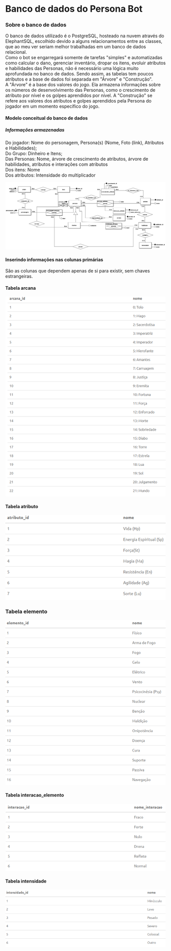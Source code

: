 # Banco de dados do Persona Bot

### Sobre o banco de dados
O banco de dados utilizado é o PostgreSQL, hosteado na nuvem através do ElephantSQL, escolhido devido a alguns relacionamentos entre as classes, que ao meu ver seriam melhor trabalhadas em um banco de dados relacional. <br>
Como o bot se engarregará somente de tarefas "simples" e automatizadas como calcular o dano, gerenciar inventário, dropar os itens, evoluir atributos e habilidades das Personas, não é necessário uma lógica muito aprofundada no banco de dados. Sendo assim, as tabelas tem poucos atributos e a base de dados foi separada em "Árvore" e "Construção".<br>
A "Árvore" é a base dos valores do jogo. Ela armazena informações sobre os números de desenvolvimento das Personas, como o crescimento de atributo por nível e os golpes aprendidos por nível. A "Construção" se refere aos valores dos atributos e golpes aprendidos pela Persona do jogador em um momento específico do jogo.

#### Modelo conceitual do banco de dados

##### Informações armazenadas

Do jogador: Nome do personagem, Persona(s) (Nome, Foto (link), Atributos e Habilidades);<br>
Do Grupo: Dinheiro e Itens;<br>
Das Personas: Nome, árvore de crescimento de atributos, árvore de habilidades, atributos e interações com atributos<br>
Dos itens: Nome<br>
Dos atributos: Intensidade do multiplicador<br>

![Alt text](https://github.com/ViniciusHora1009/persona-bot/blob/main/imagens/PersonaBot.png "Modelo conceitual")

#### Inserindo informações nas colunas primárias
São as colunas que dependem apenas de si para existir, sem chaves estrangeiras.

#### Tabela arcana
![Alt text](https://github.com/ViniciusHora1009/persona-bot/blob/main/imagens/insert1.PNG "Arcana")

#### Tabela atributo
![Alt text](https://github.com/ViniciusHora1009/persona-bot/blob/main/imagens/insert2.PNG "Atributo")

### Tabela elemento
![Alt text](https://github.com/ViniciusHora1009/persona-bot/blob/main/imagens/insert5.PNG "Interação Atributo")

#### Tabela interacao_elemento
![Alt text](https://github.com/ViniciusHora1009/persona-bot/blob/main/imagens/insert4.PNG "Interação Atributo")

#### Tabela intensidade
![Alt text](https://github.com/ViniciusHora1009/persona-bot/blob/main/imagens/insert3.PNG "Intensidade")
